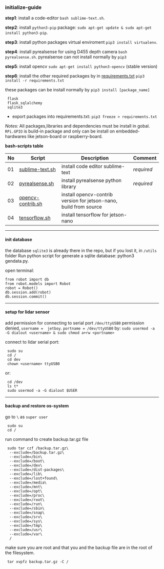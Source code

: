 ### initialize-guide

**step1**: install a code-editor `bash sublime-text.sh`.

**step2**: install `python3-pip` package: `sudo apt-get update & sudo apt-get install python3-pip`.

**step3**: install python packages virtual enviroment `pip3 install virtualenv`.

**step4**: install pyrealsense for using D455 depth camera `bash pyrealsense.sh`. pyrealsense can not install normally by `pip3`

**step5**: install opencv `sudo apt-get install python3-opencv` (stable version)

**step6**: install the other required packages by in [requirements.txt](/init/requirements.txt) `pip3 install -r requirements.txt`

these packages can be install normally by `pip3 install [package_name]`

     flask
     flask_sqlalchemy
     sqlite3

- export packages into requirements.txt: `pip3 freeze > requirements.txt`

*Notes:* All packages,libraries and dependencies must be install in gobal. `RPi.GPIO` is build-in package and only can be install on embedded-hardwares like jetson-board or raspberry-board.

**bash-scripts table**

|No|Script|Description|Comment|
|---|---|---|---|
|01|[sublime-text.sh](/init/sublime-text.sh)|install code editor sublime-text|*required*|
|02|[pyrealsense.sh](/init/pyrealsense.sh)|install pyrealsense python library|*required*|
|03|[opencv-contrib.sh](/init/opencv-contrib.sh)|install opencv-contrib version for jetson-nano, build from source||
|04|[tensorflow.sh](/init/tensorflow.sh)|install tensorflow for jetson-nano||
______

#### init database

the database `sqlite3` is already there in the repo, but if you lost it, in `/utils` folder Run python script for generate a sqlite database: python3 gendata.py.

open terminal:

	from robot import db
	from robot.models import Robot
	robot = Robot()
	db.session.add(robot)
	db.session.commit()
______

#### setup for lidar sensor

add permission for connecting to serial port `/dev/ttyUSB0` permission denied, `username =  jetboy`. `portname = /dev/ttyUSB0` by: `sudo usermod -a -G dialout <username> & sudo chmod a+rw <portname>`

connect to lidar serial port:

     sudo su
     cd /
     cd dev
     chown <username> ttyUSB0

or:

     cd /dev
     ls t*
     sudo usermod -a -G dialout $USER
______

#### backup and restore os-system

go to `\` as `super user`

     sudo su
     cd /

run command to create backup.tar.gz file

     sudo tar czf /backup.tar.gz\
      --exclude=/backup.tar.gz\
      --exclude=/bin\
      --exclude=/boot\
      --exclude=/dev\
      --exclude=/dist-packages\
      --exclude=/lib\
      --exclude=/lost+found\
      --exclude=/media\
      --exclude=/mnt\
      --exclude=/opt\
      --exclude=/proc\
      --exclude=/root\
      --exclude=/run\
      --exclude=/sbin\
      --exclude=/snap\
      --exclude=/srv\
      --exclude=/sys\
      --exclude=/tmp\
      --exclude=/usr\
      --exclude=/var\
      /

make sure you are root and that you and the backup file are in the root of the filesystem.

     tar xvpfz backup.tar.gz -C /